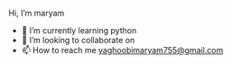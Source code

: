  Hi, I’m maryam
- 🌱 I’m currently learning python
- 💞️ I’m looking to collaborate on 
- 📫 How to reach me 
yaghoobimaryam755@gmail.com

<!---
yaghoobiii/yaghoobiii is a ✨ special ✨ repository because its `README.md` (this file) appears on your GitHub profile.
You can click the Preview link to take a look at your changes.
--->
